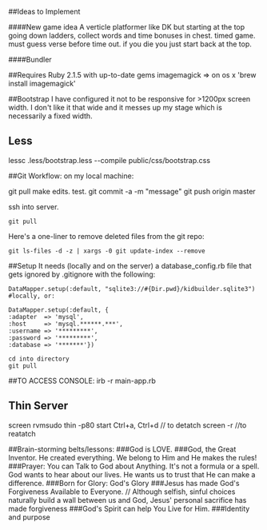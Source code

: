 ##Ideas to Implement

####New game idea
A verticle platformer like DK but starting at the top going down ladders, collect words and time bonuses in chest. timed game. must guess verse before time out. if you die you just start back at the top.

####Bundler

##Requires
Ruby 2.1.5 with up-to-date gems
imagemagick => on os x 'brew install imagemagick'

##Bootstrap
I have configured it not to be responsive for >1200px screen width. I don't like it that wide and it messes up my stage which is necessarily a fixed width.

## Less
lessc .less/bootstrap.less --compile public/css/bootstrap.css

##Git Workflow:
on my local machine:
	
  git pull
make edits. test.
	git commit -a -m "message"
	git push origin master

ssh into server.

	git pull

Here's a one-liner to remove deleted files from the git repo:
	
	git ls-files -d -z | xargs -0 git update-index --remove

##Setup
It needs (locally and on the server) a database_config.rb file that gets ignored by .gitignore with the following:
	
	DataMapper.setup(:default, "sqlite3://#{Dir.pwd}/kidbuilder.sqlite3") #locally, or:

	DataMapper.setup(:default, {
    :adapter  => 'mysql',
    :host     => 'mysql.******.***',
    :username => '*********',
    :password => '*********',
    :database => '*******'})

	cd into directory
	git pull

##TO ACCESS CONSOLE:
	irb -r main-app.rb

## Thin Server
  screen rvmsudo thin -p80 start
  Ctrl+a, Ctrl+d // to detatch
  screen -r //to reatatch

##Brain-storming belts/lessons:
###God is LOVE.
###God, the Great Inventor.
He created everything.
We belong to Him and He makes the rules!
###Prayer: You can Talk to God about Anything.
It's not a formula or a spell. God wants to hear about our lives.
He wants us to trust that He can make a difference.
###Born for Glory: God's Glory
###Jesus has made God's Forgiveness Available to Everyone. // 
Although selfish, sinful choices naturally build a wall between us and God, Jesus' personal sacrifice has made forgiveness 
###God's Spirit can help You Live for Him.
###Identity and purpose
